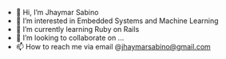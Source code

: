 - 👋 Hi, I’m Jhaymar Sabino
- 👀 I’m interested in Embedded Systems and Machine Learning
- 🌱 I’m currently learning Ruby on Rails
- 💞️ I’m looking to collaborate on ...
- 📫 How to reach me via email @jhaymarsabino@gmail.com

<!---
jcsabino29/jcsabino29 is a ✨ special ✨ repository because its `README.md` (this file) appears on your GitHub profile.
You can click the Preview link to take a look at your changes.
--->
